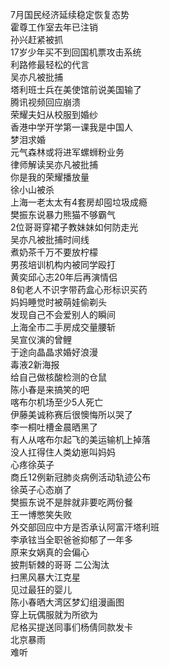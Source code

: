 7月国民经济延续稳定恢复态势  
霍尊工作室去年已注销  
孙兴赶紧被抓  
17岁少年买不到回国机票攻击系统  
利路修最轻松的代言  
吴亦凡被批捕  
塔利班士兵在美使馆前说美国输了  
腾讯视频回应崩溃  
荣耀夫妇从校服到婚纱  
香港中学开学第一课我是中国人  
梦泪求婚  
元气森林或将进军螺蛳粉业务  
律师解读吴亦凡被批捕  
你是我的荣耀播放量  
徐小山被杀  
上海一老太太有4套房却囤垃圾成瘾  
樊振东说暴力熊猫不够霸气  
2位哥哥穿裙子教妹妹如何防走光  
吴亦凡被批捕时间线  
煮奶茶千万不要放柠檬  
男孩培训机构内被同学殴打  
黄奕邱心志20年后再演情侣  
8旬老人不识字带药盒心形标识买药  
妈妈睡觉时被萌娃偷剃头  
发现自己不会爱别人的瞬间  
上海全市二手房成交量腰斩  
吴宣仪演的曾鲤  
于途向晶晶求婚好浪漫  
毒液2新海报  
给自己做核酸检测的仓鼠  
陈小春是来搞笑的吧  
喀布尔机场至少5人死亡  
伊藤美诚称赛后很懊悔所以哭了  
李一桐吐槽金晨晒黑了  
有人从喀布尔起飞的美运输机上掉落  
没人扛得住人类幼崽叫妈妈  
心疼徐英子  
商丘12例新冠肺炎病例活动轨迹公布  
徐英子心态崩了  
樊振东说不是胖就非要吃两份餐  
王一博憋笑失败  
外交部回应中方是否承认阿富汗塔利班  
李承铉当全职爸爸抑郁了一年多  
原来女娲真的会偏心  
披荆斩棘的哥哥 二公淘汰  
扫黑风暴大江克星  
见过最狂的婴儿  
陈小春晒大湾区梦幻组漫画图  
穿上玩偶服就为所欲为  
尼格买提送同事们杨倩同款发卡  
北京暴雨  
难听  
